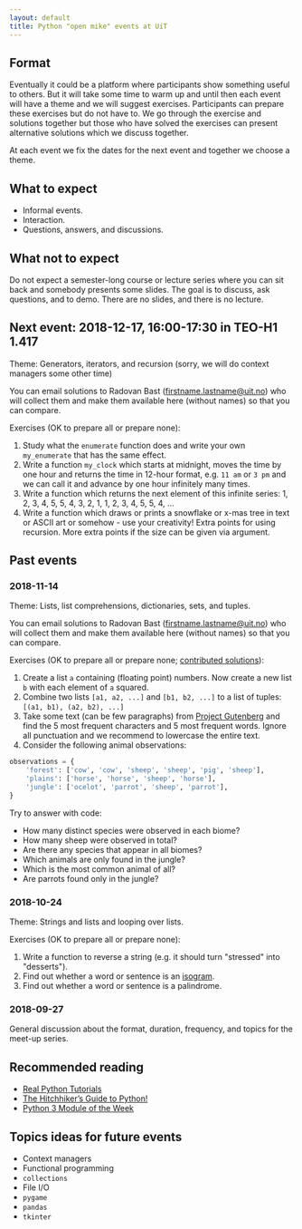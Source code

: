 ```yaml
---
layout: default
title: Python "open mike" events at UiT
---
```


## Format

Eventually it could be a platform where participants show something useful to
others. But it will take some time to warm up and until then each event will
have a theme and we will suggest exercises. Participants can prepare these
exercises but do not have to.  We go through the exercise and solutions
together but those who have solved the exercises can present alternative
solutions which we discuss together.

At each event we fix the dates for the next event and together we choose a
theme.


## What to expect

- Informal events.
- Interaction.
- Questions, answers, and discussions.


## What not to expect

Do not expect a semester-long course or lecture series
where you can sit back and somebody presents some slides. The goal is
to discuss, ask questions, and to demo. There are no slides, and there is no lecture.


## Next event: 2018-12-17, 16:00-17:30 in TEO-H1 1.417

Theme: Generators, iterators, and recursion (sorry, we will do context managers some other time)

You can email solutions to Radovan Bast (firstname.lastname@uit.no) who will collect them
and make them available here (without names) so that you can compare.

Exercises (OK to prepare all or prepare none):

1. Study what the `enumerate` function does and write your own `my_enumerate` that has the same effect.
2. Write a function `my_clock` which starts at midnight, moves the time by one hour and returns the time in 12-hour format,
   e.g. `11 am` or `3 pm` and we can call it and advance by one hour infinitely many times.
3. Write a function which returns the next element of this infinite series: 1, 2, 3, 4, 5, 5, 4, 3, 2, 1, 1, 2, 3, 4, 5, 5, 4, ...
4. Write a function which draws or prints a snowflake or x-mas tree in text or ASCII art or somehow - use your creativity! Extra points for using recursion.
   More extra points if the size can be given via argument.


## Past events

### 2018-11-14

Theme: Lists, list comprehensions, dictionaries, sets, and tuples.

You can email solutions to Radovan Bast (firstname.lastname@uit.no) who will collect them
and make them available here (without names) so that you can compare.

Exercises (OK to prepare all or prepare none;
[contributed solutions](https://github.com/uit-no/python-open-mike/tree/gh-pages/solutions/2)):

1. Create a list `a` containing (floating point) numbers. Now create a new list `b` with each element of `a` squared.
2. Combine two lists `[a1, a2, ...]` and `[b1, b2, ...]` to a list of tuples: `[(a1, b1), (a2, b2), ...]`
3. Take some text (can be few paragraphs) from [Project Gutenberg](http://www.gutenberg.org) and find the 5 most
   frequent characters and 5 most frequent words. Ignore all punctuation and we recommend to lowercase the entire text.
4. Consider the following animal observations:

```python
observations = {
    'forest': ['cow', 'cow', 'sheep', 'sheep', 'pig', 'sheep'],
    'plains': ['horse', 'horse', 'sheep', 'horse'],
    'jungle': ['ocelot', 'parrot', 'sheep', 'parrot'],
}
```

Try to answer with code:
- How many distinct species were observed in each biome?
- How many sheep were observed in total?
- Are there any species that appear in all biomes?
- Which animals are only found in the jungle?
- Which is the most common animal of all?
- Are parrots found only in the jungle?


### 2018-10-24

Theme: Strings and lists and looping over lists.

Exercises (OK to prepare all or prepare none):

1. Write a function to reverse a string (e.g. it should turn "stressed" into "desserts").
2. Find out whether a word or sentence is an [isogram](https://en.wikipedia.org/wiki/Isogram).
3. Find out whether a word or sentence is a palindrome.

### 2018-09-27

General discussion about the format, duration, frequency, and topics for the meet-up series.


## Recommended reading

- [Real Python Tutorials](https://realpython.com)
- [The Hitchhiker’s Guide to Python!](https://docs.python-guide.org)
- [Python 3 Module of the Week](https://pymotw.com/3/)


## Topics ideas for future events

- Context managers
- Functional programming
- `collections`
- File I/O
- `pygame`
- `pandas`
- `tkinter`
